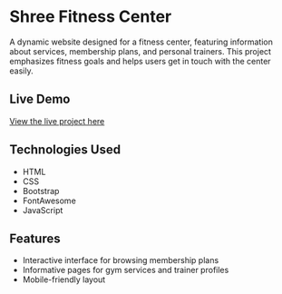 # Shree Fitness Center

A dynamic website designed for a fitness center, featuring information about services, membership plans, and personal trainers. This project emphasizes fitness goals and helps users get in touch with the center easily.

## Live Demo
[View the live project here](https://shree-fitness-center.netlify.app/)

## Technologies Used
- HTML
- CSS
- Bootstrap
- FontAwesome
- JavaScript

## Features
- Interactive interface for browsing membership plans
- Informative pages for gym services and trainer profiles
- Mobile-friendly layout
